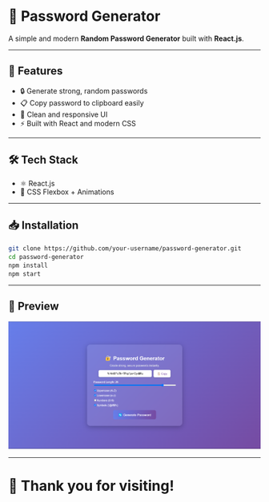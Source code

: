 # 🔐 Password Generator

A simple and modern **Random Password Generator** built with **React.js**.

---

## 🚀 Features
- 🔒 Generate strong, random passwords
- 📋 Copy password to clipboard easily
- 🎨 Clean and responsive UI
- ⚡ Built with React and modern CSS

---

## 🛠 Tech Stack
- ⚛️ React.js
- 🎨 CSS Flexbox + Animations

---

## 📥 Installation

```bash
git clone https://github.com/your-username/password-generator.git
cd password-generator
npm install
npm start
```

---

## 📸 Preview
 ![password-generator-app-react](https://github.com/aneesh-acharyeah/password-generator-react/blob/main/password-generator-app-react.png)

 
---

# 🙌 Thank you for visiting!
